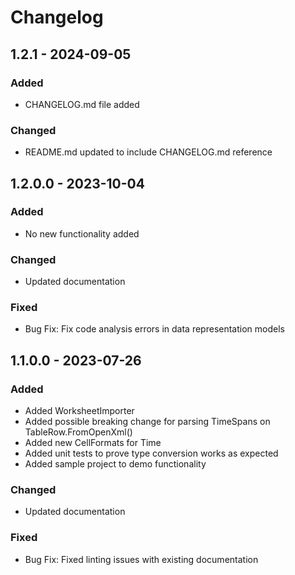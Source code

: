 # Changelog

## 1.2.1 - 2024-09-05
### Added
- CHANGELOG.md file added

### Changed
- README.md updated to include CHANGELOG.md reference

## 1.2.0.0 - 2023-10-04
### Added
- No new functionality added

### Changed
- Updated documentation

### Fixed
- Bug Fix: Fix code analysis errors in data representation models

## 1.1.0.0 - 2023-07-26
### Added
- Added WorksheetImporter<TRowModel>
- Added possible breaking change for parsing TimeSpans on TableRow.FromOpenXml()
- Added new CellFormats for Time
- Added unit tests to prove type conversion works as expected
- Added sample project to demo functionality

### Changed
- Updated documentation

### Fixed
- Bug Fix: Fixed linting issues with existing documentation
